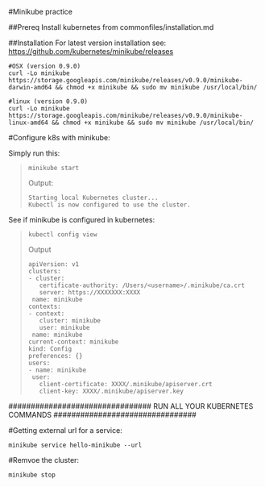 #Minikube practice

##Prereq
Install kubernetes from commonfiles/installation.md

##Installation
For latest version installation see: https://github.com/kubernetes/minikube/releases

```
#OSX (version 0.9.0)
curl -Lo minikube https://storage.googleapis.com/minikube/releases/v0.9.0/minikube-darwin-amd64 && chmod +x minikube && sudo mv minikube /usr/local/bin/

#linux (version 0.9.0)
curl -Lo minikube https://storage.googleapis.com/minikube/releases/v0.9.0/minikube-linux-amd64 && chmod +x minikube && sudo mv minikube /usr/local/bin/
```

#Configure k8s with minikube:

Simply run this:
>```
>minikube start
>```
>Output:
>```
>Starting local Kubernetes cluster...
>Kubectl is now configured to use the cluster.
>```


See if minikube is configured in kubernetes:
>```
>kubectl config view
>```
>Output
>```
>apiVersion: v1
>clusters:
>- cluster:
>    certificate-authority: /Users/<username>/.minikube/ca.crt
>    server: https://XXXXXXX:XXXX
>  name: minikube
>contexts:
>- context:
>    cluster: minikube
>    user: minikube
>  name: minikube
>current-context: minikube
>kind: Config
>preferences: {}
>users:
>- name: minikube
>  user:
>    client-certificate: XXXX/.minikube/apiserver.crt
>    client-key: XXXX/.minikube/apiserver.key
>```

################################
RUN ALL YOUR KUBERNETES COMMANDS
################################

#Getting external url for a service:
```
minikube service hello-minikube --url
```



#Remvoe the cluster:
```
minikube stop
```


